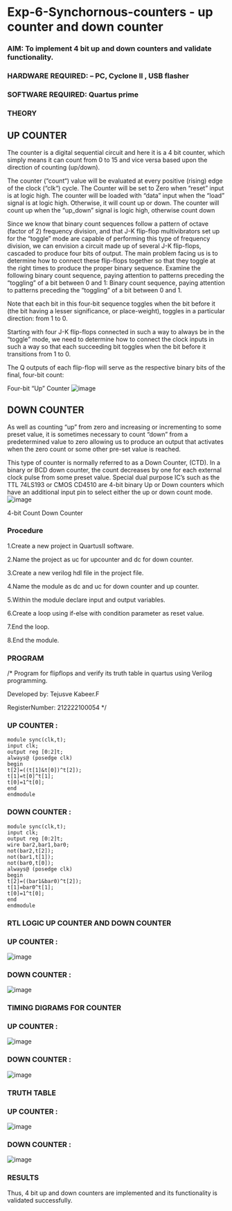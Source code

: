 # Exp-6-Synchornous-counters - up counter and down counter 
### AIM: To implement 4 bit up and down counters and validate  functionality.
### HARDWARE REQUIRED:  – PC, Cyclone II , USB flasher
### SOFTWARE REQUIRED:   Quartus prime
### THEORY 

## UP COUNTER 
The counter is a digital sequential circuit and here it is a 4 bit counter, which simply means it can count from 0 to 15 and vice versa based upon the direction of counting (up/down). 

The counter (“count“) value will be evaluated at every positive (rising) edge of the clock (“clk“) cycle.
The Counter will be set to Zero when “reset” input is at logic high.
The counter will be loaded with “data” input when the “load” signal is at logic high. Otherwise, it will count up or down.
The counter will count up when the “up_down” signal is logic high, otherwise count down

Since we know that binary count sequences follow a pattern of octave (factor of 2) frequency division, and that J-K flip-flop multivibrators set up for the “toggle” mode are capable of performing this type of frequency division, we can envision a circuit made up of several J-K flip-flops, cascaded to produce four bits of output.
The main problem facing us is to determine how to connect these flip-flops together so that they toggle at the right times to produce the proper binary sequence.
Examine the following binary count sequence, paying attention to patterns preceding the “toggling” of a bit between 0 and 1:
Binary count sequence, paying attention to patterns preceding the “toggling” of a bit between 0 and 1.

Note that each bit in this four-bit sequence toggles when the bit before it (the bit having a lesser significance, or place-weight), toggles in a particular direction: from 1 to 0.



 
 

Starting with four J-K flip-flops connected in such a way to always be in the “toggle” mode, we need to determine how to connect the clock inputs in such a way so that each succeeding bit toggles when the bit before it transitions from 1 to 0.

The Q outputs of each flip-flop will serve as the respective binary bits of the final, four-bit count:

 
 

Four-bit “Up” Counter
![image](https://user-images.githubusercontent.com/36288975/169644758-b2f4339d-9532-40c5-af40-8f4f8c942e2c.png)



## DOWN COUNTER 

As well as counting “up” from zero and increasing or incrementing to some preset value, it is sometimes necessary to count “down” from a predetermined value to zero allowing us to produce an output that activates when the zero count or some other pre-set value is reached.

This type of counter is normally referred to as a Down Counter, (CTD). In a binary or BCD down counter, the count decreases by one for each external clock pulse from some preset value. Special dual purpose IC’s such as the TTL 74LS193 or CMOS CD4510 are 4-bit binary Up or Down counters which have an additional input pin to select either the up or down count mode.
![image](https://user-images.githubusercontent.com/36288975/169644844-1a14e123-7228-4ed8-81a9-eb937dff4ac8.png)

4-bit Count Down Counter
### Procedure
1.Create a new project in QuartusII software.

2.Name the project as uc for upcounter and dc for down counter.

3.Create a new verilog hdl file in the project file.

4.Name the module as dc and uc for down counter and up counter.

5.Within the module declare input and output variables.

6.Create a loop using if-else with condition parameter as reset value.

7.End the loop.

8.End the module.
### PROGRAM 
/*
Program for flipflops  and verify its truth table in quartus using Verilog programming.

Developed by: Tejusve Kabeer.F

RegisterNumber: 212222100054 
*/
### UP COUNTER :
```
module sync(clk,t);
input clk;
output reg [0:2]t;
always@ (posedge clk)
begin
t[2]=((t[1]&t[0])^t[2]);
t[1]=t[0]^t[1];
t[0]=1^t[0];
end
endmodule
```
### DOWN COUNTER :
```
module sync(clk,t);
input clk;
output reg [0:2]t;
wire bar2,bar1,bar0;
not(bar2,t[2]);
not(bar1,t[1]);
not(bar0,t[0]);
always@ (posedge clk)
begin
t[2]=((bar1&bar0)^t[2]);
t[1]=bar0^t[1];
t[0]=1^t[0];
end
endmodule
```
### RTL LOGIC UP COUNTER AND DOWN COUNTER  
### UP COUNTER :
![image](https://github.com/Reebak04/Exp-7-Synchornous-counters-/assets/118364993/6783924e-5f2a-4dcc-a8e5-9d7f1cb85d6b)
### DOWN COUNTER :
![image](https://github.com/Reebak04/Exp-7-Synchornous-counters-/assets/118364993/287a5e03-70b1-4c2e-bd67-3e61f6bc3db2)
### TIMING DIGRAMS FOR COUNTER  
### UP COUNTER :
![image](https://github.com/Reebak04/Exp-7-Synchornous-counters-/assets/118364993/4a0e34d6-730f-4485-a8e7-e4e3d4923946)
### DOWN COUNTER :
![image](https://github.com/Reebak04/Exp-7-Synchornous-counters-/assets/118364993/a05a7f3c-8082-4a60-b22a-6b793366c015)
### TRUTH TABLE 
### UP COUNTER :
![image](https://github.com/Reebak04/Exp-7-Synchornous-counters-/assets/118364993/dbc43956-6367-4687-a9a8-5641a4f73b0a)
### DOWN COUNTER :
![image](https://github.com/Reebak04/Exp-7-Synchornous-counters-/assets/118364993/af569e35-7247-4267-b96a-373240c94650)
### RESULTS 
Thus, 4 bit up and down counters are implemented and its functionality is validated successfully.
